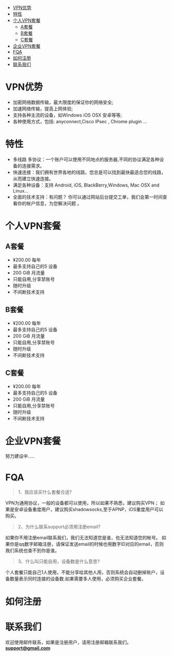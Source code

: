 
<!-- MDTOC maxdepth:6 firsth1:1 numbering:0 flatten:0 bullets:1 updateOnSave:1 -->

- [VPN优势](#VPN优势)   
- [特性](#特性)   
- [个人VPN套餐](#个人VPN套餐)   
   - [A套餐](#A套餐)   
   - [B套餐](#B套餐)   
   - [C套餐](#C套餐)   
- [企业VPN套餐](#企业VPN套餐)   
- [FQA](#FQA)   
- [如何注册](#如何注册)   
- [联系我们](#联系我们)   

<!-- /MDTOC -->

# VPN优势
- 加密网络数据传输，最大限度的保证你的网络安全;
- 加速网络传输，提高上网体验;
- 支持各种主流的设备，如Windows iOS OSX 安卓等等;
- 各种使用方式，包括: anyconnect,Cisco IPsec , Chrome plugin ...

# 特性
- 多线路 多协议：一个账户可以使用不同地点的服务器,不同的协议满足各种设备的连接需求。
- 快速连接：我们拥有世界各地的线路，您总是可以找到最快最适合您的线路，从而建立快速连接。
- 满足各种设备：支持 Android, iOS, BlackBerry,Windows, Mac OSX and Linux...
- 全面的技术支持：有问题？ 你可以通过网站后台提交工单，我们会第一时间查看你的帐户信息，为您解决问题 。

# 个人VPN套餐
## A套餐
  - ¥200.00 每年
  - 最多支持自己的5 设备
  - 200 GiB 月流量
  - 只能自用,分享禁账号
  - 随时升级
  - 不间断技术支持

## B套餐
  - ¥200.00 每年
  - 最多支持自己的5 设备
  - 200 GiB 月流量
  - 只能自用,分享禁账号
  - 随时升级
  - 不间断技术支持

## C套餐
  - ¥200.00 每年
  - 最多支持自己的5 设备
  - 200 GiB 月流量
  - 只能自用,分享禁账号
  - 随时升级
  - 不间断技术支持

# 企业VPN套餐
努力建设中.....

# FQA
> 1、我应该买什么套餐合适?

VPN为通用协议，一般的设备都可以使用，所以如果不熟悉，建议购买VPN； 如果是安卓设备重度用户，建议购买shadowsocks,至于APNP，iOS重度用户可以购买。

> 2、为什么联系support必须用注册email?

如果你不用注册email联系我们，我们无法知道您是谁，也无法知道您的帐号。 如果你是qq数字邮箱注册，请保证发送email的时候也用数字ID对应的email，否则我们系统也查不到你是谁。

> 3、什么叫只能自用，设备数是什么意思?

个人套餐只能自己1人使用，不能分享给其他人用，否则系统会自动删掉账户，设备数量表示同时连接的设备数.如果需要多人使用，必须购买企业套餐。

# 如何注册

# 联系我们
欢迎使用邮件联系，如果是注册用户，请用注册邮箱联系我们。
**support@gmail.com**

